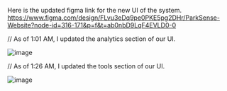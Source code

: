 Here is the updated figma link for the new UI of the system.
https://www.figma.com/design/FLvu3eDq9pe0PKE5pg2DHr/ParkSense-Website?node-id=316-171&p=f&t=ab0nbD9LqF4EVLD0-0


// As of 1:01 AM, I updated the analytics section of our UI.

![image](https://github.com/user-attachments/assets/2ae78858-3988-4306-bd74-4eabe9cc630a)

// As of 1:26 AM, I updated the tools section of our UI.

![image](https://github.com/user-attachments/assets/da3ab5ad-52a0-4509-a5c8-894156d2e792)
